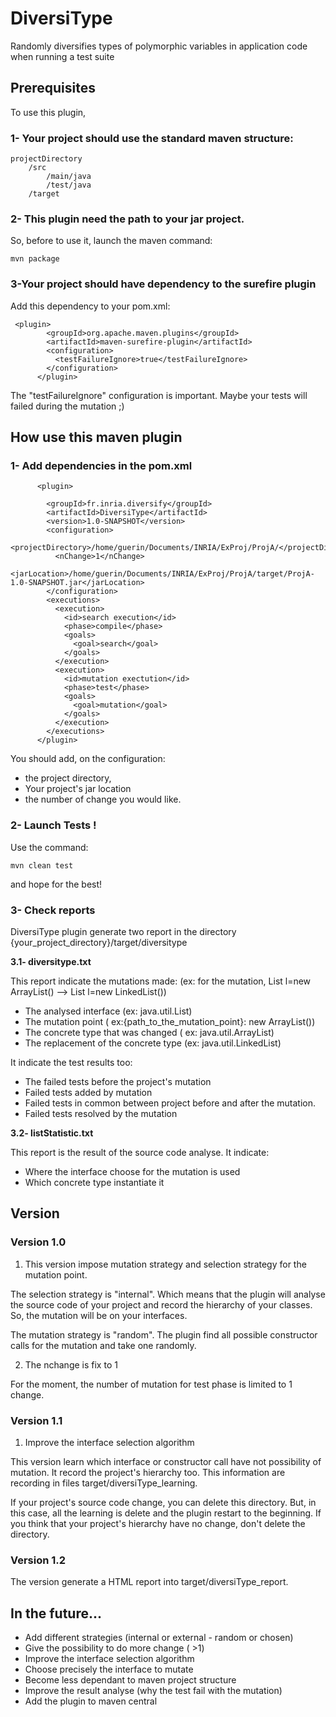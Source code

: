 

# DiversiType
Randomly diversifies types of polymorphic variables in application code when running a test suite

## Prerequisites
To use this plugin,

### 1- Your project should use the standard maven structure:

```
projectDirectory
    /src
        /main/java
        /test/java
    /target
```

### 2- This plugin need the path to your jar project.
So, before to use it, launch the maven command:
```
mvn package
```

### 3-Your project should have dependency to the surefire plugin
Add this dependency to your pom.xml:
```
 <plugin>
        <groupId>org.apache.maven.plugins</groupId>
        <artifactId>maven-surefire-plugin</artifactId>
        <configuration>
          <testFailureIgnore>true</testFailureIgnore>
        </configuration>
      </plugin>
```
The "testFailureIgnore" configuration is important.
Maybe your tests will failed during the mutation ;)


## How use this maven plugin

### 1- Add dependencies in the pom.xml
```
      <plugin>

        <groupId>fr.inria.diversify</groupId>
        <artifactId>DiversiType</artifactId>
        <version>1.0-SNAPSHOT</version>
        <configuration>
          <projectDirectory>/home/guerin/Documents/INRIA/ExProj/ProjA/</projectDirectory>
          <nChange>1</nChange>
          <jarLocation>/home/guerin/Documents/INRIA/ExProj/ProjA/target/ProjA-1.0-SNAPSHOT.jar</jarLocation>
        </configuration>
        <executions>
          <execution>
            <id>search execution</id>
            <phase>compile</phase>
            <goals>
              <goal>search</goal>
            </goals>
          </execution>
          <execution>
            <id>mutation exectution</id>
            <phase>test</phase>
            <goals>
              <goal>mutation</goal>
            </goals>
          </execution>
        </executions>
      </plugin>
```
You should add, on the configuration:
+ the project directory,
+ Your project's jar location
+ the number of change you would like.

### 2- Launch Tests !
Use the command:
```
mvn clean test
```
and hope for the best!

### 3- Check reports
DiversiType plugin generate two report in the directory {your_project_directory}/target/diversitype

**3.1- diversitype.txt**

This report indicate the mutations made: (ex: for the mutation, List l=new ArrayList() --> List l=new LinkedList())
+ The analysed interface (ex: java.util.List)
+ The mutation point ( ex:{path_to_the_mutation_point}: new ArrayList())
+ The concrete type that was changed ( ex: java.util.ArrayList)
+ The replacement of the concrete type (ex: java.util.LinkedList)

It indicate the test results too:
+ The failed tests before the project's mutation
+ Failed tests added by mutation
+ Failed tests in common between project before and after the mutation.
+ Failed tests resolved by the mutation

**3.2- listStatistic.txt**

This report is the result of the source code analyse.
It indicate:
+ Where the interface choose for the mutation is used
+ Which concrete type instantiate it


## Version

### Version 1.0

1. This version impose mutation strategy and selection strategy for the mutation point.

The selection strategy is "internal". Which means that the plugin will analyse the source code of your project
and record the hierarchy of your classes.
So, the mutation will be on your interfaces.

The mutation strategy is "random". The plugin find all possible constructor calls for the mutation and take one randomly.

2. The nchange is fix to 1

For the moment, the number of mutation for test phase is limited to 1 change.

### Version 1.1

1. Improve the interface selection algorithm

This version learn which interface or constructor call have not possibility of mutation.
It record the project's hierarchy too.
This information are recording in files target/diversiType_learning. 

If your project's source code change, you can delete this directory.
But, in this case, all the learning is delete and the plugin restart to the beginning.
If you think that your project's hierarchy have no change, don't delete the directory.

### Version 1.2

The version generate a HTML report into target/diversiType_report.

## In the future...

+ Add different strategies (internal or external - random or chosen)
+ Give the possibility to do more change ( >1)
+ Improve the interface selection algorithm
+ Choose precisely the interface to mutate
+ Become less dependant to maven project structure
+ Improve the result analyse (why the test fail with the mutation)
+ Add the plugin to maven central














